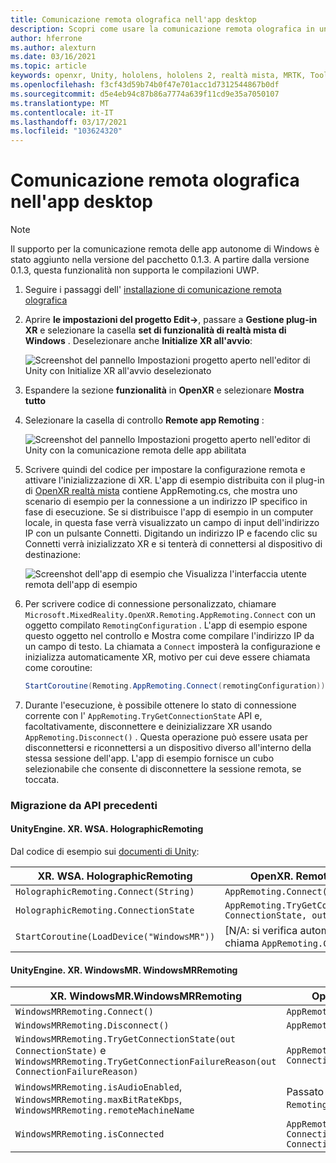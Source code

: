 ```yaml
---
title: Comunicazione remota olografica nell'app desktop
description: Scopri come usare la comunicazione remota olografica in un'app desktop con OpenXR.
author: hferrone
ms.author: alexturn
ms.date: 03/16/2021
ms.topic: article
keywords: openxr, Unity, hololens, hololens 2, realtà mista, MRTK, Toolkit per realtà mista, realtà aumentata, realtà virtuale, cuffie con realtà mista, informazioni, esercitazione, Guida introduttiva, comunicazione remota olografica, desktop
ms.openlocfilehash: f3cf43d59b74b0f47e701acc1d7312544867b0df
ms.sourcegitcommit: d5e4eb94c87b86a7774a639f11cd9e35a7050107
ms.translationtype: MT
ms.contentlocale: it-IT
ms.lasthandoff: 03/17/2021
ms.locfileid: "103624320"
---
```

# <a name="holographic-remoting-in-desktop-app"></a>Comunicazione remota olografica nell'app desktop

> [!NOTE]
> Il supporto per la comunicazione remota delle app autonome di Windows è stato aggiunto nella versione del pacchetto 0.1.3.
> A partire dalla versione 0.1.3, questa funzionalità non supporta le compilazioni UWP.

1. Seguire i passaggi dell' [installazione di comunicazione remota olografica](openxr-supported-features.md#holographic-remoting-setup)
2. Aprire **le impostazioni del progetto Edit->**, passare a **Gestione plug-in XR** e selezionare la casella **set di funzionalità di realtà mista di Windows** . Deselezionare anche **Initialize XR all'avvio**:

    ![Screenshot del pannello Impostazioni progetto aperto nell'editor di Unity con Initialize XR all'avvio deselezionato](images/openxr-features-img-02-app.png)

3. Espandere la sezione **funzionalità** in **OpenXR** e selezionare **Mostra tutto**
4. Selezionare la casella di controllo **Remote app Remoting** :

    ![Screenshot del pannello Impostazioni progetto aperto nell'editor di Unity con la comunicazione remota delle app abilitata](images/openxr-features-img-03-app.png)

5. Scrivere quindi del codice per impostare la configurazione remota e attivare l'inizializzazione di XR. L'app di esempio distribuita con il plug-in di [OpenXR realtà mista](openxr-getting-started.md#hololens-2-samples) contiene AppRemoting.cs, che mostra uno scenario di esempio per la connessione a un indirizzo IP specifico in fase di esecuzione. Se si distribuisce l'app di esempio in un computer locale, in questa fase verrà visualizzato un campo di input dell'indirizzo IP con un pulsante Connetti. Digitando un indirizzo IP e facendo clic su Connetti verrà inizializzato XR e si tenterà di connettersi al dispositivo di destinazione:

    ![Screenshot dell'app di esempio che Visualizza l'interfaccia utente remota dell'app di esempio](images/openxr-sample-app-remoting.png)

6. Per scrivere codice di connessione personalizzato, chiamare `Microsoft.MixedReality.OpenXR.Remoting.AppRemoting.Connect` con un oggetto compilato `RemotingConfiguration` . L'app di esempio espone questo oggetto nel controllo e Mostra come compilare l'indirizzo IP da un campo di testo. La chiamata a `Connect` imposterà la configurazione e inizializza automaticamente XR, motivo per cui deve essere chiamata come coroutine:

    ``` cs
    StartCoroutine(Remoting.AppRemoting.Connect(remotingConfiguration));
    ```

7. Durante l'esecuzione, è possibile ottenere lo stato di connessione corrente con l' `AppRemoting.TryGetConnectionState` API e, facoltativamente, disconnettere e deinizializzare XR usando `AppRemoting.Disconnect()` . Questa operazione può essere usata per disconnettersi e riconnettersi a un dispositivo diverso all'interno della stessa sessione dell'app. L'app di esempio fornisce un cubo selezionabile che consente di disconnettere la sessione remota, se toccata.

### <a name="migration-from-previous-apis"></a>Migrazione da API precedenti

#### <a name="unityenginexrwsaholographicremoting"></a>UnityEngine. XR. WSA. HolographicRemoting

Dal codice di esempio sui [documenti di Unity](https://docs.unity3d.com/2018.4/Documentation/ScriptReference/XR.WSA.HolographicRemoting.html):

| XR. WSA. HolographicRemoting | OpenXR. Remoting. AppRemoting |
| ---- | ---- |
| `HolographicRemoting.Connect(String)` | `AppRemoting.Connect(RemotingConfiguration)` |
| `HolographicRemoting.ConnectionState` | `AppRemoting.TryGetConnectionState(out ConnectionState, out DisconnectReason)`|
| `StartCoroutine(LoadDevice("WindowsMR"))`| [N/A: si verifica automaticamente quando si chiama `AppRemoting.Connect` ]  |

#### <a name="unityenginexrwindowsmrwindowsmrremoting"></a>UnityEngine. XR. WindowsMR. WindowsMRRemoting

| XR. WindowsMR.WindowsMRRemoting | OpenXR. Remoting. AppRemoting |
| ---- | ---- |
| `WindowsMRRemoting.Connect()` | `AppRemoting.Connect(RemotingConfiguration)` |
| `WindowsMRRemoting.Disconnect()` | `AppRemoting.Disconnect()` |
| `WindowsMRRemoting.TryGetConnectionState(out ConnectionState)` e `WindowsMRRemoting.TryGetConnectionFailureReason(out ConnectionFailureReason)`| `AppRemoting.TryGetConnectionState(out ConnectionState, out DisconnectReason)`|
| `WindowsMRRemoting.isAudioEnabled`, `WindowsMRRemoting.maxBitRateKbps`, `WindowsMRRemoting.remoteMachineName` | Passato in `AppRemoting.Connect` tramite lo `RemotingConfiguration` struct |
| `WindowsMRRemoting.isConnected` | `AppRemoting.TryGetConnectionState(out ConnectionState state, out _) && state == ConnectionState.Connected`